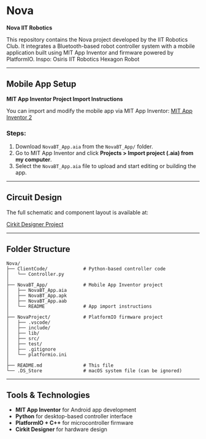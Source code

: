 # Nova 
**Nova IIT Robotics**

This repository contains the Nova project developed by the IIT Robotics Club. It integrates a Bluetooth-based robot controller system with a mobile application built using MIT App Inventor and firmware powered by PlatformIO.
Inspo: Osiris IIT Robotics Hexagon Robot

---

## Mobile App Setup

**MIT App Inventor Project Import Instructions**

You can import and modify the mobile app via MIT App Inventor:
 [MIT App Inventor 2](https://ai2.appinventor.mit.edu/)

### Steps:
1. Download `NovaBT_App.aia` from the `NovaBT_App/` folder.
2. Go to MIT App Inventor and click **Projects > Import project (.aia) from my computer**.
3. Select the `NovaBT_App.aia` file to upload and start editing or building the app.

---

## Circuit Design

The full schematic and component layout is available at:

[Cirkit Designer Project](https://app.cirkitdesigner.com/project/37879cb2-f932-4b11-823c-6e093d93b950)

---

## Folder Structure

```
Nova/
├── ClientCode/             # Python-based controller code
│   └── Controller.py
│
├── NovaBT_App/             # Mobile App Inventor project
│   ├── NovaBT_App.aia
│   ├── NovaBT_App.apk
│   ├── NovaBT_App.aab
│   └── README              # App import instructions
│
├── NovaProject/            # PlatformIO firmware project
│   ├── .vscode/
│   ├── include/
│   ├── lib/
│   ├── src/
│   ├── test/
│   ├── .gitignore
│   └── platformio.ini
│
├── README.md               # This file
└── .DS_Store               # macOS system file (can be ignored)

```

---

## Tools & Technologies
- **MIT App Inventor** for Android app development  
- **Python** for desktop-based controller interface  
- **PlatformIO + C++** for microcontroller firmware  
- **Cirkit Designer** for hardware design
